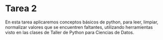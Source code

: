 # Tarea 2

En esta tarea aplicaremos conceptos básicos de python, para leer, limpiar, normalizar valores que se encuentren faltantes, utilizando herramientas visto en las clases de Taller de Python para Ciencias de Datos.

